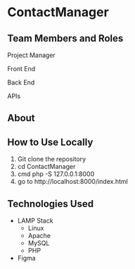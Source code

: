 # ContactManager
## Team Members and Roles
Project Manager

Front End 

Back End 

APIs
## About
## How to Use Locally 
1. Git clone the repository
2. cd ContactManager
3. cmd php -S 127.0.0.1:8000
4. go to http://localhost:8000/index.html

## Technologies Used
* LAMP Stack
  * Linux
  * Apache
  * MySQL
  * PHP
* Figma 
